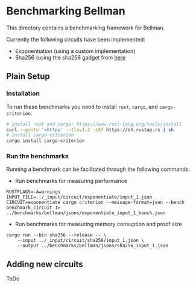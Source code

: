 # Benchmarking Bellman

This directory contains a benchmarking framework for Bellman.

Currently the following circuits have been implemented:

* Exponentiation (using a custom implementation)
* Sha256 (using the sha256 gadget from [here](https://docs.rs/bellman/latest/bellman/)

## Plain Setup

### Installation

To run these benchmarks you need to install `rust`, `cargo`, and `cargo-criterion`.

```bash
# install rust and cargo: https://www.rust-lang.org/tools/install
curl --proto '=https' --tlsv1.2 -sSf https://sh.rustup.rs | sh
# install cargo-criterion
cargo install cargo-criterion
```

### Run the benchmarks

Running a benchmark can be facilitated through the following commands:

* Run benchmarks for measuring performance
```
RUSTFLAGS=-Awarnings INPUT_FILE=../_input/circuit/exponentiate/input_1.json CIRCUIT=exponentiate cargo criterion --message-format=json --bench benchmark_circuit 1> ../benchmarks/bellman/jsons/exponentiate_input_1_bench.json
```

* Run benchmarks for measuring memory consuption and proof size

```
cargo run --bin sha256 --release -- \
    --input ../_input/circuit/sha256/input_1.json \
    --output ../benchmarks/bellman/jsons/sha256_input_1.json
```

## Adding new circuits

ToDo
